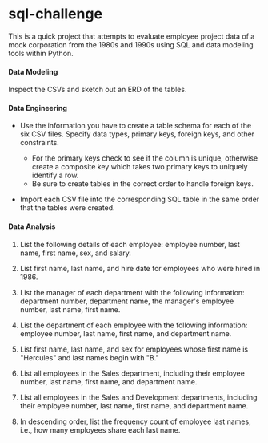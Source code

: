 # sql-challenge

This is a quick project that attempts to evaluate employee project data of a mock corporation from the 1980s and 1990s using SQL and data modeling tools within Python.

#### Data Modeling

Inspect the CSVs and sketch out an ERD of the tables.

#### Data Engineering

* Use the information you have to create a table schema for each of the six CSV files. Specify data types, primary keys, foreign keys, and other constraints.

  * For the primary keys check to see if the column is unique, otherwise create a composite key which takes two primary keys to uniquely identify a row.
  * Be sure to create tables in the correct order to handle foreign keys.

* Import each CSV file into the corresponding SQL table in the same order that the tables were created.

#### Data Analysis

1. List the following details of each employee: employee number, last name, first name, sex, and salary.

2. List first name, last name, and hire date for employees who were hired in 1986.

3. List the manager of each department with the following information: department number, department name, the manager's employee number, last name, first name.

4. List the department of each employee with the following information: employee number, last name, first name, and department name.

5. List first name, last name, and sex for employees whose first name is "Hercules" and last names begin with "B."

6. List all employees in the Sales department, including their employee number, last name, first name, and department name.

7. List all employees in the Sales and Development departments, including their employee number, last name, first name, and department name.

8. In descending order, list the frequency count of employee last names, i.e., how many employees share each last name.
